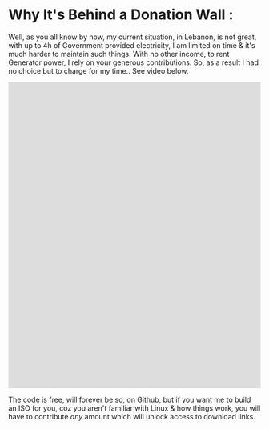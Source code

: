 # Why It's Behind a Donation Wall :
 
Well, as you all know by now, my current situation, in Lebanon, is not great, with up to 4h of Government provided electricity, I am limited on time & it's much harder to maintain such things. With no other income, to rent Generator power, I rely on your generous contributions. So, as a result I had no choice but to charge for my time.. See video below.

<center>
<div id="lebanon" style="overflow: hidden">
<iframe
    id="lebanon-video"
    width="1088"
    height="612"
    src="https://www.youtube.com/embed/cUxDtW8Zddc"
    frameborder="0"
    allow="autoplay; encrypted-media"
    allowfullscreen
>
</iframe>
</div>
</center>

The code is free, will forever be so, on Github, but if you want me to build an ISO for you, coz you aren't familiar with Linux & how things work, you will have to contribute *any* amount which will unlock access to download links.
